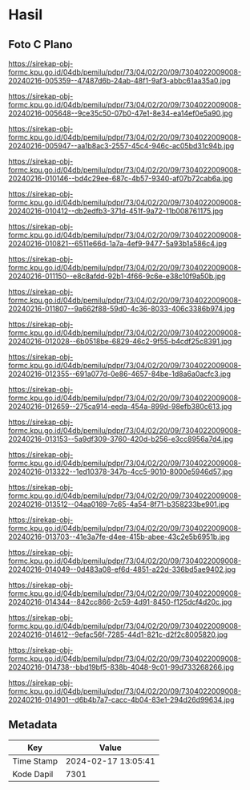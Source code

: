 # Hasil

## Foto C Plano

https://sirekap-obj-formc.kpu.go.id/04db/pemilu/pdpr/73/04/02/20/09/7304022009008-20240216-005359--47487d6b-24ab-48f1-9af3-abbc61aa35a0.jpg

https://sirekap-obj-formc.kpu.go.id/04db/pemilu/pdpr/73/04/02/20/09/7304022009008-20240216-005648--9ce35c50-07b0-47e1-8e34-ea14ef0e5a90.jpg

https://sirekap-obj-formc.kpu.go.id/04db/pemilu/pdpr/73/04/02/20/09/7304022009008-20240216-005947--aa1b8ac3-2557-45c4-946c-ac05bd31c94b.jpg

https://sirekap-obj-formc.kpu.go.id/04db/pemilu/pdpr/73/04/02/20/09/7304022009008-20240216-010146--bd4c29ee-687c-4b57-9340-af07b72cab6a.jpg

https://sirekap-obj-formc.kpu.go.id/04db/pemilu/pdpr/73/04/02/20/09/7304022009008-20240216-010412--db2edfb3-371d-451f-9a72-11b008761175.jpg

https://sirekap-obj-formc.kpu.go.id/04db/pemilu/pdpr/73/04/02/20/09/7304022009008-20240216-010821--6511e66d-1a7a-4ef9-9477-5a93b1a586c4.jpg

https://sirekap-obj-formc.kpu.go.id/04db/pemilu/pdpr/73/04/02/20/09/7304022009008-20240216-011150--e8c8afdd-92b1-4f66-9c6e-e38c10f9a50b.jpg

https://sirekap-obj-formc.kpu.go.id/04db/pemilu/pdpr/73/04/02/20/09/7304022009008-20240216-011807--9a662f88-59d0-4c36-8033-406c3386b974.jpg

https://sirekap-obj-formc.kpu.go.id/04db/pemilu/pdpr/73/04/02/20/09/7304022009008-20240216-012028--6b0518be-6829-46c2-9f55-b4cdf25c8391.jpg

https://sirekap-obj-formc.kpu.go.id/04db/pemilu/pdpr/73/04/02/20/09/7304022009008-20240216-012355--691a077d-0e86-4657-84be-1d8a6a0acfc3.jpg

https://sirekap-obj-formc.kpu.go.id/04db/pemilu/pdpr/73/04/02/20/09/7304022009008-20240216-012659--275ca914-eeda-454a-899d-98efb380c613.jpg

https://sirekap-obj-formc.kpu.go.id/04db/pemilu/pdpr/73/04/02/20/09/7304022009008-20240216-013153--5a9df309-3760-420d-b256-e3cc8956a7d4.jpg

https://sirekap-obj-formc.kpu.go.id/04db/pemilu/pdpr/73/04/02/20/09/7304022009008-20240216-013322--1ed10378-347b-4cc5-9010-8000e5946d57.jpg

https://sirekap-obj-formc.kpu.go.id/04db/pemilu/pdpr/73/04/02/20/09/7304022009008-20240216-013512--04aa0169-7c65-4a54-8f71-b358233be901.jpg

https://sirekap-obj-formc.kpu.go.id/04db/pemilu/pdpr/73/04/02/20/09/7304022009008-20240216-013703--41e3a7fe-d4ee-415b-abee-43c2e5b6951b.jpg

https://sirekap-obj-formc.kpu.go.id/04db/pemilu/pdpr/73/04/02/20/09/7304022009008-20240216-014049--0d483a08-ef6d-4851-a22d-336bd5ae9402.jpg

https://sirekap-obj-formc.kpu.go.id/04db/pemilu/pdpr/73/04/02/20/09/7304022009008-20240216-014344--842cc866-2c59-4d91-8450-f125dcf4d20c.jpg

https://sirekap-obj-formc.kpu.go.id/04db/pemilu/pdpr/73/04/02/20/09/7304022009008-20240216-014612--9efac56f-7285-44d1-821c-d2f2c8005820.jpg

https://sirekap-obj-formc.kpu.go.id/04db/pemilu/pdpr/73/04/02/20/09/7304022009008-20240216-014738--bbd19bf5-838b-4048-9c01-99d733268266.jpg

https://sirekap-obj-formc.kpu.go.id/04db/pemilu/pdpr/73/04/02/20/09/7304022009008-20240216-014901--d6b4b7a7-cacc-4b04-83e1-294d26d99634.jpg


## Metadata

| Key        | Value               |
| ---------- | ------------------- |
| Time Stamp | 2024-02-17 13:05:41 |
| Kode Dapil | 7301                |



